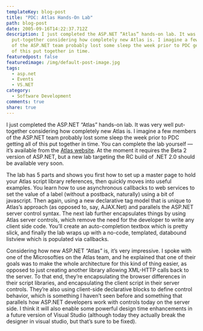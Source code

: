 ```yaml
---
templateKey: blog-post
title: "PDC: Atlas Hands-On Lab"
path: blog-post
date: 2005-09-16T14:22:37.712Z
description: I just completed the ASP.NET “Atlas” hands-on lab. It was very well
  put-together considering how completely new Atlas is. I imagine a few members
  of the ASP.NET team probably lost some sleep the week prior to PDC getting all
  of this put together in time.
featuredpost: false
featuredimage: /img/default-post-image.jpg
tags:
  - asp.net
  - Events
  - VS.NET
category:
  - Software Development
comments: true
share: true
---
```

<!--StartFragment-->

I just completed the ASP.NET “Atlas” hands-on lab. It was very well put-together considering how completely new Atlas is. I imagine a few members of the ASP.NET team probably lost some sleep the week prior to PDC getting all of this put together in time. You can complete the lab yourself — it’s available from the [Atlas website](http://atlas.asp.net/). At the moment it requires the Beta 2 version of ASP.NET, but a new lab targeting the RC build of .NET 2.0 should be available very soon.

The lab has 5 parts and shows you first how to set up a master page to hold your Atlas script library references, then quickly moves into useful examples. You learn how to use asynchronous callbacks to web services to set the value of a label (without a postback, naturally) using a bit of javascript. Then again, using a new declarative tag model that is unique to Atlas’s approach (as opposed to, say, AJAX.Net) and parallels the ASP.NET server control syntax. The next lab further encapsulates things by using Atlas server controls, which remove the need for the developer to write any client side code. You’ll create an auto-completion textbox which is pretty slick, and finally the lab wraps up with a no-code, templated, databound listview which is populated via callbacks.

Considering how new ASP.NET “Atlas” is, it’s very impressive. I spoke with one of the Microsofties on the Atlas team, and he explained that one of their goals was to make the whole architecture for this kind of thing easier, as opposed to just creating another library allowing XML-HTTP calls back to the server. To that end, they’re encapsulating the browser differences in their script libraries, and encapsulating the client script in their server controls. They’re also using client-side declarative blocks to define control behavior, which is something I haven’t seen before and something that parallels how ASP.NET developers work with controls today on the server side. I think it will also enable some powerful design time enhancements in a future version of Visual Studio (although today they actually break the designer in visual studio, but that’s sure to be fixed).

<!--EndFragment-->